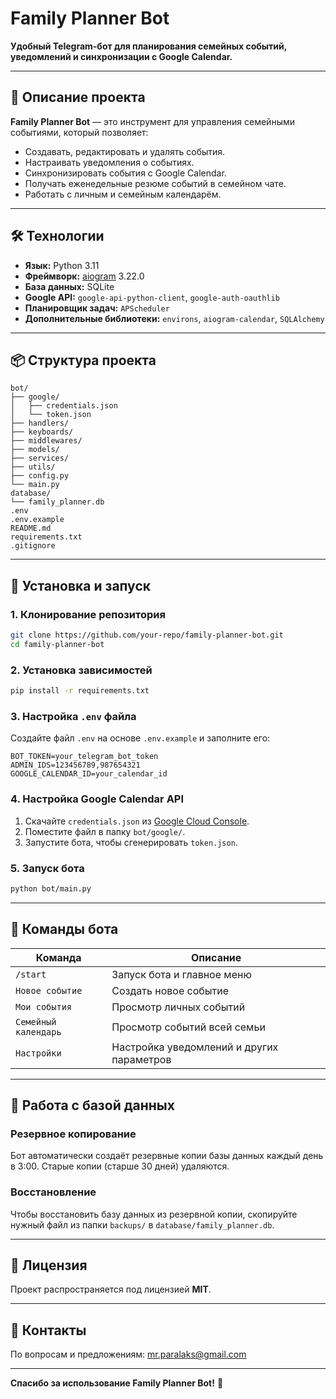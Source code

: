# Family Planner Bot

**Удобный Telegram-бот для планирования семейных событий, уведомлений и синхронизации с Google Calendar.**

---

## 📌 Описание проекта

**Family Planner Bot** — это инструмент для управления семейными событиями, который позволяет:
- Создавать, редактировать и удалять события.
- Настраивать уведомления о событиях.
- Синхронизировать события с Google Calendar.
- Получать еженедельные резюме событий в семейном чате.
- Работать с личным и семейным календарём.

---

## 🛠 Технологии

- **Язык:** Python 3.11
- **Фреймворк:** [aiogram](https://docs.aiogram.dev/) 3.22.0
- **База данных:** SQLite
- **Google API:** `google-api-python-client`, `google-auth-oauthlib`
- **Планировщик задач:** `APScheduler`
- **Дополнительные библиотеки:** `environs`, `aiogram-calendar`, `SQLAlchemy`

---

## 📦 Структура проекта

```plaintext
bot/
├── google/
│   ├── credentials.json
│   └── token.json
├── handlers/
├── keyboards/
├── middlewares/
├── models/
├── services/
├── utils/
├── config.py
└── main.py
database/
└── family_planner.db
.env
.env.example
README.md
requirements.txt
.gitignore
```

---

## 🚀 Установка и запуск

### 1. Клонирование репозитория

```bash
git clone https://github.com/your-repo/family-planner-bot.git
cd family-planner-bot
```

### 2. Установка зависимостей

```bash
pip install -r requirements.txt
```

### 3. Настройка `.env` файла

Создайте файл `.env` на основе `.env.example` и заполните его:

```plaintext
BOT_TOKEN=your_telegram_bot_token
ADMIN_IDS=123456789,987654321
GOOGLE_CALENDAR_ID=your_calendar_id
```

### 4. Настройка Google Calendar API

1. Скачайте `credentials.json` из [Google Cloud Console](https://console.cloud.google.com/).
2. Поместите файл в папку `bot/google/`.
3. Запустите бота, чтобы сгенерировать `token.json`.

### 5. Запуск бота

```bash
python bot/main.py
```

---

## 🤖 Команды бота

| Команда               | Описание                                      |
|-----------------------|-----------------------------------------------|
| `/start`              | Запуск бота и главное меню                    |
| `Новое событие`       | Создать новое событие                         |
| `Мои события`         | Просмотр личных событий                       |
| `Семейный календарь`  | Просмотр событий всей семьи                  |
| `Настройки`           | Настройка уведомлений и других параметров     |

---

## 📂 Работа с базой данных

### Резервное копирование

Бот автоматически создаёт резервные копии базы данных каждый день в 3:00. Старые копии (старше 30 дней) удаляются.

### Восстановление

Чтобы восстановить базу данных из резервной копии, скопируйте нужный файл из папки `backups/` в `database/family_planner.db`.

---

## 📝 Лицензия

Проект распространяется под лицензией **MIT**.

---

## 📧 Контакты

По вопросам и предложениям: mr.paralaks@gmail.com

---

**Спасибо за использование Family Planner Bot!** 🎉
